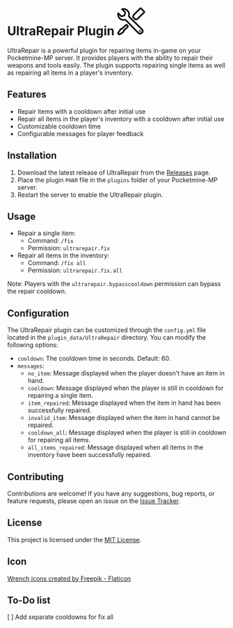 # UltraRepair Plugin   <img src="icon.png" alt="UltraRepair Logo" width="64">

UltraRepair is a powerful plugin for repairing items in-game on your Pocketmine-MP server. It provides players with the ability to repair their weapons and tools easily. The plugin supports repairing single items as well as repairing all items in a player's inventory.

## Features

- Repair items with a cooldown after initial use
- Repair all items in the player's inventory with a cooldown after initial use
- Customizable cooldown time
- Configurable messages for player feedback

## Installation

1. Download the latest release of UltraRepair from the [Releases](https://github.com/iLVOEWOCK/UltraRepair/releases) page.
2. Place the plugin `PHAR` file in the `plugins` folder of your Pocketmine-MP server.
3. Restart the server to enable the UltraRepair plugin.

## Usage

- Repair a single item:
  - Command: `/fix`
  - Permission: `ultrarepair.fix`
- Repair all items in the inventory:
  - Command: `/fix all`
  - Permission: `ultrarepair.fix.all`

Note: Players with the `ultrarepair.bypasscooldown` permission can bypass the repair cooldown.

## Configuration

The UltraRepair plugin can be customized through the `config.yml` file located in the `plugin_data/UltraRepair` directory. You can modify the following options:

- `cooldown`: The cooldown time in seconds. Default: 60.
- `messages`:
  - `no_item`: Message displayed when the player doesn't have an item in hand.
  - `cooldown`: Message displayed when the player is still in cooldown for repairing a single item.
  - `item_repaired`: Message displayed when the item in hand has been successfully repaired.
  - `invalid_item`: Message displayed when the item in hand cannot be repaired.
  - `cooldown_all`: Message displayed when the player is still in cooldown for repairing all items.
  - `all_items_repaired`: Message displayed when all items in the inventory have been successfully repaired.

## Contributing

Contributions are welcome! If you have any suggestions, bug reports, or feature requests, please open an issue on the [Issue Tracker](https://github.com/iLVOEWOCK/UltraRepair/issues).

## License

This project is licensed under the [MIT License](./LICENSE).

## Icon

<a href="https://www.flaticon.com/free-icons/wrench" title="wrench icons">Wrench icons created by Freepik - Flaticon</a>

## To-Do list

[ ] Add separate cooldowns for fix all
